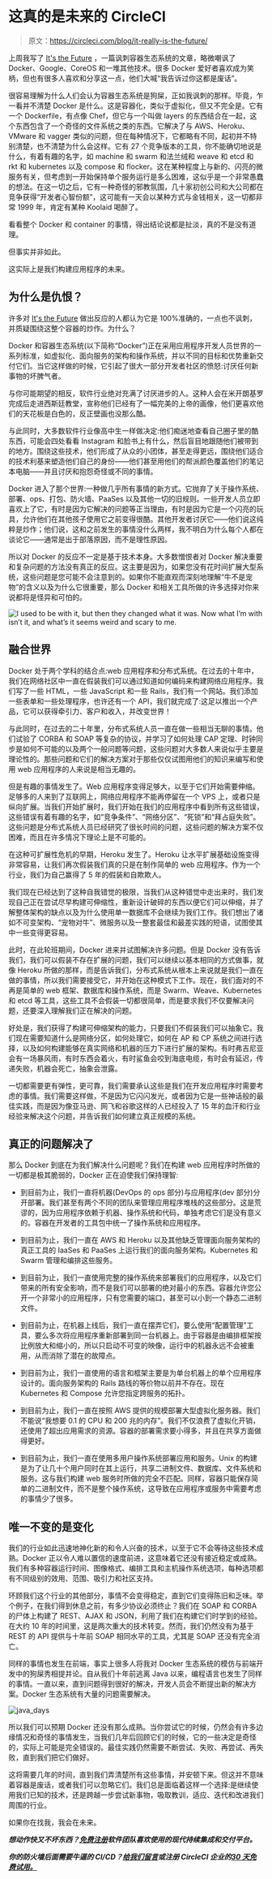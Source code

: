 # 这真的是未来的 CircleCI

> 原文：<https://circleci.com/blog/it-really-is-the-future/>

上周我写了 [It's the Future](/blog/its-the-future/) ，一篇讽刺容器生态系统的文章，略微嘲讽了 Docker、Google、CoreOS 和一堆其他技术。很多 Docker 爱好者喜欢成为笑柄，但也有很多人喜欢和分享这一点，他们大喊“我告诉过你这都是废话”。

很容易理解为什么人们会认为容器生态系统是狗屎，正如我讽刺的那样。毕竟，乍一看并不清楚 Docker 是什么。这是容器化，类似于虚拟化，但又不完全是。它有一个 Dockerfile，有点像 Chef，但它与一个叫做 layers 的东西结合在一起，这个东西包含了一个奇怪的文件系统之类的东西。它解决了与 AWS、Heroku、VMware 和 vagger 类似的问题，但在每种情况下，它都略有不同，起初并不特别清楚，也不清楚为什么会这样。它有 27 个竞争版本的工具，你不能确切地说是什么，有着有趣的名字，如 machine 和 swarm 和法兰绒和 weave 和 etcd 和 rkt 和 kubernetes 以及 compose 和 flocker。这在某种程度上与新的、闪亮的微服务有关，但考虑到一开始保持单个服务运行是多么困难，这似乎是一个非常愚蠢的想法。在这一切之后，它有一种奇怪的邪教氛围，几十家初创公司和大公司都在竞争获得“开发者心智份额”，这可能有一天会以某种方式与金钱相关，这一切都非常 1999 年，肯定有某种 Koolaid 喝醉了。

看看整个 Docker 和 container 的事情，得出结论说都是扯淡，真的不是没有道理。

但事实并非如此。

这实际上是我们构建应用程序的未来。

## 为什么是仇恨？

许多对 [It's the Future](/blog/its-the-future/) 做出反应的人都认为它是 100%准确的，一点也不讽刺，并质疑围绕这整个容器的炒作。为什么？

Docker 和容器生态系统(以下简称“Docker”)正在采用应用程序开发人员世界的一系列标准，如虚拟化、面向服务的架构和操作系统，并以不同的目标和优势重新交付它们。当它这样做的时候，它引起了很大一部分开发者社区的愤怒:讨厌任何新事物的坏脾气者。

与你可能期望的相反，软件行业绝对充满了讨厌进步的人。这种人会在米开朗基罗完成后走进西斯廷教堂，宣称他们已经有了一幅完美的上帝的画像，他们更喜欢他们的天花板是白色的，反正壁画也没那么酷。

与此同时，大多数软件行业像高中生一样做决定:他们痴迷地查看自己圈子里的酷东西，可能会四处看看 Instagram 和脸书上有什么，然后盲目地跟随他们被带到的地方。围绕这些技术，他们形成了从众的小团体，甚至走得更远，围绕他们适合的技术利基来塑造他们自己的身份——他们甚至用他们的帮派颜色覆盖他们的笔记本电脑——并且讨厌和抱怨奇怪或不同的事情。

Docker 进入了那个世界:一种做几乎所有事情的新方式。它抛弃了关于操作系统、部署、ops、打包、防火墙、PaaSes 以及其他一切的旧规则。一些开发人员立即喜欢上了它，有时是因为它解决的问题等正当理由，有时是因为它是一个闪亮的玩具，允许他们在其他孩子使用它之前变得很酷。其他开发者讨厌它——他们说这纯粹是炒作；他们说，这和之前发生的事情没什么两样，我不明白为什么每个人都在谈论它——通常是出于部落原因，而不是理性原因。

所以对 Docker 的反应不一定是基于技术本身。大多数憎恨者对 Docker 解决重要和复杂问题的方法没有真正的反应。这主要是因为，如果您没有花时间扩展大型系统，这些问题是您可能不会注意到的。如果你不能直观而深刻地理解“牛不是宠物”的含义以及为什么它很重要，那么 Docker 和相关工具所做的许多选择对你来说都将是怪异和可怕的。

![I used to be with it, but then they changed what *it* was. Now what I’m with isn’t *it*, and what’s *it* seems weird and scary to me.](img/d0438f8bd9611e7d930668ecae6b4a49.png)

## 融合世界

Docker 处于两个学科的结合点:web 应用程序和分布式系统。在过去的十年中，我们在网络社区中一直在假装我们可以通过知道如何编码来构建网络应用程序。我们写了一些 HTML，一些 JavaScript 和一些 Rails，我们有一个网站。我们添加一些表单和一些处理程序，也许还有一个 API，我们就完成了:这足以推出一个产品，它可以获得牵引力、客户和收入，并改变世界！

与此同时，在过去的二十年里，分布式系统人员一直在做一些相当无聊的事情。他们试验了 CORBA 和 SOAP 等复杂的协议，并学习了如何处理 CAP 定理、时钟同步是如何不可能的以及两个一般问题等问题，这些问题对大多数人来说似乎主要是理论性的。那些问题和它们的解决方案对于那些仅仅试图用他们的知识来编写和使用 web 应用程序的人来说是相当无趣的。

但是有趣的事情发生了。Web 应用程序变得足够大，以至于它们开始需要伸缩。足够多的人来到了互联网上，网络应用程序不能再停留在一个 VPS 上，或者只是纵向扩展。当我们开始扩展时，我们开始在我们的应用程序中看到所有这些错误，这些错误有着有趣的名字，如“竞争条件”、“网络分区”、“死锁”和“拜占庭失败”。这些问题是分布式系统人员已经研究了很长时间的问题，这些问题的解决方案不仅困难，而且在许多情况下理论上是不可能的。

在这种可扩展性危机的早期，Heroku 发生了。Heroku 让水平扩展基础设施变得非常容易，让我们再次假装我们真的只是在制作简单的 web 应用程序。作为一个行业，我们为自己赢得了 5 年的假装和自欺欺人。

我们现在已经达到了这种自我错觉的极限，当我们从这种错觉中走出来时，我们发现自己正在尝试尽早构建可伸缩性，重新设计破碎的东西以便它们可以伸缩，并了解整体架构的缺点以及为什么使用单一数据库不会继续为我们工作。我们想出了诸如不可变架构、“宠物对牛”、微服务以及一整套最佳和最差实践的短语，试图使其中一些变得更容易。

此时，在此轮班期间，Docker 进来并试图解决许多问题。但是 Docker 没有告诉我们，我们可以假装不存在扩展的问题，我们可以继续以基本相同的方式做事，就像 Heroku 所做的那样，而是告诉我们，分布式系统从根本上来说就是我们一直在做的事情，所以我们需要接受它，并开始在这种模式下工作。现在，我们面对的不再是简单的 web 框架、数据库和操作系统，而是 Swarm、Weave、Kubernetes 和 etcd 等工具，这些工具不会假装一切都很简单，而是要求我们不仅要解决问题，还要深入理解我们正在解决的问题。

好处是，我们获得了构建可伸缩架构的能力，只要我们不假装我们可以抽象它。我们现在需要知道什么是网络分区，如何处理它，如何在 AP 和 CP 系统之间进行选择，以及如何构建能够在真实网络和机器的压力下进行扩展的架构。有时弗吉尼亚会有一场暴风雨，有时东西会着火，有时鲨鱼会咬到海底电缆，有时会有延迟，传递失败，机器会死亡，抽象会泄露。

一切都需要更有弹性，更可靠，我们需要承认这些是我们在开发应用程序时需要考虑的事情。我们需要这样做，不是因为它闪闪发光，或者因为它是一些神话般的最佳实践，而是因为像亚马逊、网飞和谷歌这样的人已经投入了 15 年的血汗和行业经验来解决这个问题，并告诉我们如何建立真正规模的系统。

## 真正的问题解决了

那么 Docker 到底在为我们解决什么问题呢？我们在构建 web 应用程序时所做的一切都是极其脆弱的，Docker 正在迫使我们保持理智:

*   到目前为止，我们一直将机器(DevOps 的 ops 部分)与应用程序(dev 部分)分开部署。我们甚至有两个不同的团队来管理应用程序堆栈的这些部分。这是荒谬的，因为应用程序依赖于机器、操作系统和代码，单独考虑它们是没有意义的。容器在开发者的工具包中统一了操作系统和应用程序。

*   到目前为止，我们一直在 AWS 和 Heroku 以及其他缺乏管理面向服务架构的真正工具的 IaaSes 和 PaaSes 上运行我们的面向服务架构。Kubernetes 和 Swarm 管理和编排这些服务。

*   到目前为止，我们一直使用完整的操作系统来部署我们的应用程序，以及它们带来的所有安全影响，而不是我们可以部署的绝对最小的东西。容器允许您公开一个非常小的应用程序，只有您需要的端口，甚至可以小到一个静态二进制文件。

*   到目前为止，在机器上线后，我们一直在摆弄它们，要么使用“配置管理”工具，要么多次将应用程序重新部署到同一台机器上。由于容器是由编排框架按比例放大和缩小的，所以只启动不可变的映像，运行中的机器永远不会被重用，从而消除了潜在的故障点。

*   到目前为止，我们一直使用的语言和框架主要是为单台机器上的单个应用程序设计的。面向服务架构的 Rails 路线的等价物以前并不存在。现在 Kubernetes 和 Compose 允许您指定跨服务的拓扑。

*   到目前为止，我们一直在按照 AWS 提供的规模部署大型虚拟化服务器。我们不能说“我想要 0.1 的 CPU 和 200 兆的内存”。我们不仅浪费了虚拟化开销，还使用了超出应用需求的资源。容器的部署需求要小得多，并且在共享方面做得更好。

*   到目前为止，我们一直在使用多用户操作系统部署应用和服务。Unix 的构建是为了让几十个用户同时在其上运行，共享二进制文件、数据库、文件系统和服务。这与我们构建 web 服务时所做的完全不匹配。同样，容器只能保存简单的二进制文件，而不是整个操作系统，这导致在应用程序或服务中需要考虑的事情少了很多。

## 唯一不变的是变化

我们的行业如此迅速地神化新的和令人兴奋的技术，以至于它不会等待这些技术成熟。Docker 正以令人难以置信的速度前进，这意味着它还没有接近稳定或成熟。我们有多种容器运行时间、图像格式、编排工具和主机操作系统选项，每种选项都有不同级别的效用、范围、吸引力和社区支持。

环顾我们这个行业的其他部分，事情不会变得稳定，直到它们变得陈旧和乏味。举个例子，在我们得到休息之前，有多少协议必须终止？我们在 SOAP 和 CORBA 的尸体上构建了 REST、AJAX 和 JSON，利用了我们在构建它们时学到的经验。在大约 10 年的时间里，这是两次重大的技术转变。然而，我们仍然没有为基于 REST 的 API 提供与十年前 SOAP 相同水平的工具，尤其是 SOAP 还没有完全消亡。

同样的事情也发生在前端，事实上很多人将我对 Docker 生态系统的模仿与前端开发中的狗屎秀相提并论。自从我们十年前逃离 Java 以来，编程语言也发生了同样的事情。一直以来，直到问题得到很好的解决，开发人员会不断提出新的解决方案。Docker 生态系统有大量的问题需要解决。

![java_days](img/3f6d4ed171f4cc5888499471446c7416.png)

所以我们可以预期 Docker 还没有那么成熟。当你尝试它的时候，仍然会有许多边缘情况和奇怪的事情发生，当我们几年后回顾它们的时候，它的一些决定是奇怪的，实际上可能是完全错误的。最佳实践仍然需要不断尝试、失败、再尝试、再失败，直到我们把它们做好。

这将需要几年的时间，直到我们弄清楚所有这些事情，并安顿下来。但这并不意味着容器是废话，或者我们可以忽略它们。我们总是面临着这样一个选择:是继续使用我们已知的技术，还是跨越一步尝试新事物，吸取教训，适应、迭代和改进我们周围的行业。

如果你在找我，我会在未来。

***想动作快又不坏东西？[免费注册](https://circleci.com/signup/)软件团队喜欢使用的现代持续集成和交付平台。***

***你的防火墙后面需要牛逼的 CI/CD？[给我们留言](mailto:enterprise@circleci.com)或注册 CircleCI 企业的[30 天免费试用。](https://circleci.com/enterprise/)***
